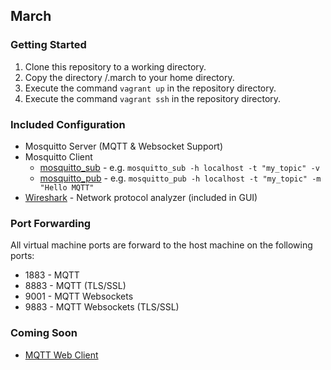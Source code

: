 ## March

### Getting Started

1. Clone this repository to a working directory.
2. Copy the directory /.march to your home directory.
3. Execute the command ```vagrant up``` in the repository directory.
4. Execute the command ```vagrant ssh``` in the repository directory.

### Included Configuration

- Mosquitto Server (MQTT & Websocket Support)
- Mosquitto Client
  - [mosquitto_sub](https://mosquitto.org/man/mosquitto_sub-1.html) - e.g. ```mosquitto_sub -h localhost -t "my_topic" -v```
  - [mosquitto_pub](https://mosquitto.org/man/mosquitto_pub-1.html) - e.g. ```mosquitto_pub -h localhost -t "my_topic" -m "Hello MQTT"```
- [Wireshark](https://www.wireshark.org) - Network protocol analyzer (included in GUI)

### Port Forwarding

All virtual machine ports are forward to the host machine on the following ports:

- 1883 - MQTT
- 8883 - MQTT (TLS/SSL)
- 9001 - MQTT Websockets
- 9883 - MQTT Websockets (TLS/SSL)

### Coming Soon

- [MQTT Web Client](https://github.com/hivemq/hivemq-mqtt-web-client)